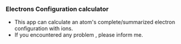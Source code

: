 ### Electrons Configuration calculator 
* This app can calculate an atom's complete/summarized electron configuration with ions.
* If you encountered any problem , please inform me.
